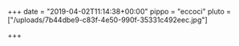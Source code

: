 +++
date = "2019-04-02T11:14:38+00:00"
pippo = "eccoci"
pluto = ["/uploads/7b44dbe9-c83f-4e50-990f-35331c492eec.jpg"]

+++
